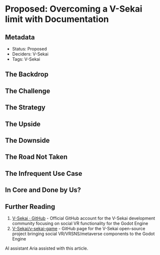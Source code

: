 # Proposed: Overcoming a V-Sekai limit with Documentation

## Metadata

- Status: Proposed <!-- Draft | Proposed | Rejected | Accepted | Deprecated | Superseded by -->
- Deciders: V-Sekai
- Tags: V-Sekai

## The Backdrop

## The Challenge

## The Strategy

## The Upside

## The Downside

## The Road Not Taken

## The Infrequent Use Case

## In Core and Done by Us?

## Further Reading

1. [V-Sekai · GitHub](https://github.com/v-sekai) - Official GitHub account for the V-Sekai development community focusing on social VR functionality for the Godot Engine
2. [V-Sekai/v-sekai-game](https://github.com/v-sekai/v-sekai-game) - GitHub page for the V-Sekai open-source project bringing social VR/VRSNS/metaverse components to the Godot Engine

AI assistant Aria assisted with this article.
